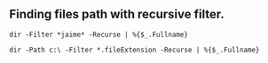 ## Finding files path with recursive filter.

`dir -Filter *jaime* -Recurse | %{$_.Fullname}`

`dir -Path c:\ -Filter *.fileExtension -Recurse | %{$_.Fullname}`


